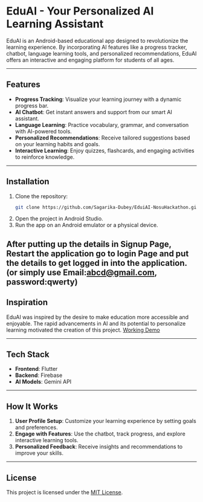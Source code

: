# EduAI - Your Personalized AI Learning Assistant

EduAI is an Android-based educational app designed to revolutionize the learning experience. By incorporating AI features like a progress tracker, chatbot, language learning tools, and personalized recommendations, EduAI offers an interactive and engaging platform for students of all ages.

---

## Features

- **Progress Tracking**: Visualize your learning journey with a dynamic progress bar.
- **AI Chatbot**: Get instant answers and support from our smart AI assistant.
- **Language Learning**: Practice vocabulary, grammar, and conversation with AI-powered tools.
- **Personalized Recommendations**: Receive tailored suggestions based on your learning habits and goals.
- **Interactive Learning**: Enjoy quizzes, flashcards, and engaging activities to reinforce knowledge.

---

## Installation

1. Clone the repository:
   ```bash
   git clone https://github.com/Sagarika-Dubey/EduiAI-NosuHackathon.git
   ```
2. Open the project in Android Studio.
3. Run the app on an Android emulator or a physical device.

After putting up the details in Signup Page, Restart the application go to login Page and put the details to get logged in into the application.(or simply use Email:abcd@gmail.com, password:qwerty)
---

## Inspiration

EduAI was inspired by the desire to make education more accessible and enjoyable. The rapid advancements in AI and its potential to personalize learning motivated the creation of this project.
[Working Demo](https://drive.google.com/file/d/18V2U3mP6TbVOkqP5IuOXbJDg1YQHB6S1/view)


---

## Tech Stack

- **Frontend**: Flutter
- **Backend**: Firebase
- **AI Models**: Gemini API

---

## How It Works

1. **User Profile Setup**: Customize your learning experience by setting goals and preferences.
2. **Engage with Features**: Use the chatbot, track progress, and explore interactive learning tools.
3. **Personalized Feedback**: Receive insights and recommendations to improve your skills.

---

## License

This project is licensed under the [MIT License](LICENSE).
